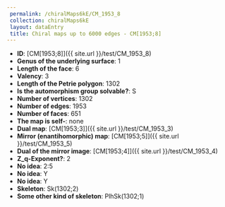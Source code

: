 ```yaml
--- 
 permalink: /chiralMaps6kE/CM_1953_8 
 collection: chiralMaps6kE
 layout: dataEntry
 title: Chiral maps up to 6000 edges - CM[1953;8]
---
```


- **ID**: [CM[1953;8]]({{ site.url }}/test/CM_1953_8)
- **Genus of the underlying surface**: 1
- **Length of the face**: 6
- **Valency**: 3
- **Length of the Petrie polygon**: 1302
- **Is the automorphism group solvable?**: S
- **Number of vertices**: 1302
- **Number of edges**: 1953
- **Number of faces**: 651
- **The map is self-**: none
- **Dual map**: [CM[1953;3]]({{ site.url }}/test/CM_1953_3)
- **Mirror (enantihomorphic) map**: [CM[1953;5]]({{ site.url }}/test/CM_1953_5)
- **Dual of the mirror image**: [CM[1953;4]]({{ site.url }}/test/CM_1953_4)
- **Z_q-Exponent?**: 2
- **No idea**:  2:5
- **No idea**: Y
- **No idea**: Y
- **Skeleton**: Sk(1302;2)
- **Some other kind of skeleton**: PlhSk(1302;1)
